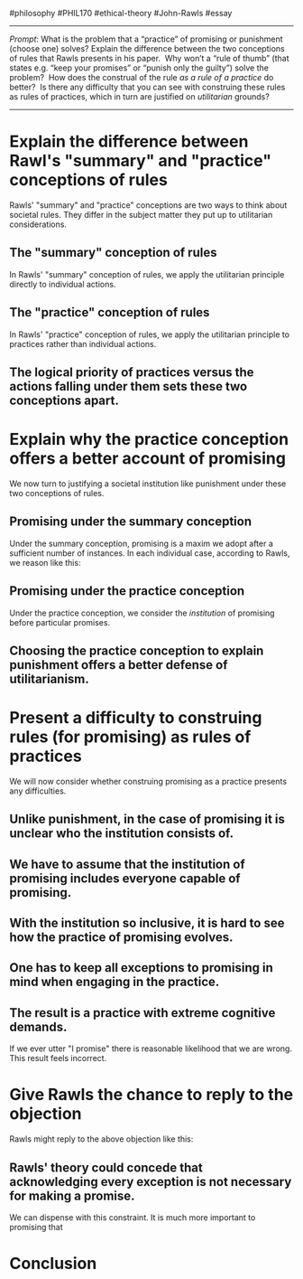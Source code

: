 #philosophy #PHIL170 #ethical-theory #John-Rawls #essay 
___
*Prompt*: What is the problem that a “practice” of promising or punishment (choose one) solves? Explain the difference between the two conceptions of rules that Rawls presents in his paper.  Why won’t a “rule of thumb” (that states e.g. “keep your promises” or “punish only the guilty”) solve the problem?  How does the construal of the rule _as a rule of a practice_ do better?  Is there any difficulty that you can see with construing these rules as rules of practices, which in turn are justified on _utilitarian_ grounds?
___
# Explain the difference between Rawl's "summary" and "practice" conceptions of rules
Rawls' "summary" and "practice" conceptions are two ways to think about societal rules. They differ in the subject matter they put up to utilitarian considerations.

## The "summary" conception of rules
In Rawls' "summary" conception of rules, we apply the utilitarian principle directly to individual actions.

## The "practice" conception of rules
In Rawls' "practice" conception of rules, we apply the utilitarian principle to practices rather than individual actions.

## The logical priority of practices versus the actions falling under them sets these two conceptions apart.

# Explain why the practice conception offers a better account of promising
We now turn to justifying a societal institution like punishment under these two conceptions of rules.

## Promising under the summary conception
Under the summary conception, promising is a maxim we adopt after a sufficient number of instances. In each individual case, according to Rawls, we reason like this: 

## Promising under the practice conception
Under the practice conception, we consider the *institution* of promising before particular promises.

## Choosing the practice conception to explain punishment offers a better defense of utilitarianism.

# Present a difficulty to construing rules (for promising) as rules of practices
We will now consider whether construing promising as a practice presents any difficulties.

## Unlike punishment, in the case of promising it is unclear who the institution consists of.

## We have to assume that the institution of promising includes everyone capable of promising.

## With the institution so inclusive, it is hard to see how the practice of promising evolves.


## One has to keep all exceptions to promising in mind when engaging in the practice.

## The result is a practice with extreme cognitive demands.
If we ever utter "I promise" there is reasonable likelihood that we are wrong. This result feels incorrect.

# Give Rawls the chance to reply to the objection
Rawls might reply to the above objection like this:

## Rawls' theory could concede that acknowledging every exception is not necessary for making a promise.
We can dispense with this constraint. It is much more important to promising that

# Conclusion